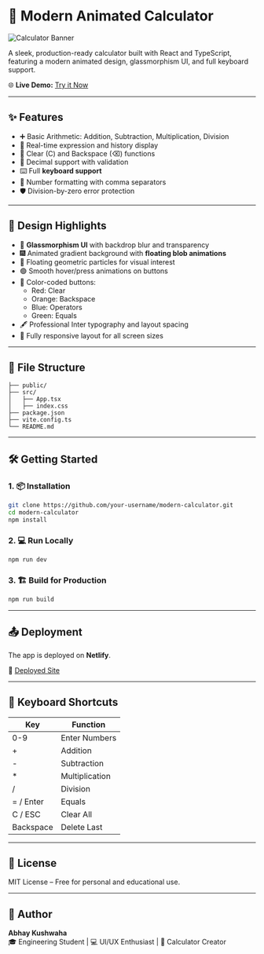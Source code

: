 
# 🧮 Modern Animated Calculator

![Calculator Banner](https://jolly-figolla-d8500d.netlify.app/cover.png)

A sleek, production-ready calculator built with React and TypeScript, featuring a modern animated design, glassmorphism UI, and full keyboard support.

🌐 **Live Demo:** [Try it Now](https://jolly-figolla-d8500d.netlify.app)

---

## ✨ Features

- ➕ Basic Arithmetic: Addition, Subtraction, Multiplication, Division
- 🧠 Real-time expression and history display
- 🧹 Clear (C) and Backspace (⌫) functions
- 💠 Decimal support with validation
- ⌨️ Full **keyboard support**
- 🔢 Number formatting with comma separators
- 🛡️ Division-by-zero error protection

---

## 🎨 Design Highlights

- 🌈 **Glassmorphism UI** with backdrop blur and transparency
- 🎆 Animated gradient background with **floating blob animations**
- 🔷 Floating geometric particles for visual interest
- 🟢 Smooth hover/press animations on buttons
- 🔴 Color-coded buttons:
  - Red: Clear
  - Orange: Backspace
  - Blue: Operators
  - Green: Equals
- 🖋️ Professional Inter typography and layout spacing
- 📱 Fully responsive layout for all screen sizes

---

## 📁 File Structure

```
├── public/
├── src/
│   ├── App.tsx
│   ├── index.css
├── package.json
├── vite.config.ts
└── README.md
```

---

## 🛠️ Getting Started

### 1. 📦 Installation

```bash
git clone https://github.com/your-username/modern-calculator.git
cd modern-calculator
npm install
```

### 2. 💻 Run Locally

```bash
npm run dev
```

### 3. 🏗️ Build for Production

```bash
npm run build
```

---

## 📤 Deployment

The app is deployed on **Netlify**.

🔗 [Deployed Site](https://jolly-figolla-d8500d.netlify.app)

---

## 🧠 Keyboard Shortcuts

| Key | Function       |
|-----|----------------|
| 0-9 | Enter Numbers  |
| +   | Addition       |
| -   | Subtraction    |
| *   | Multiplication |
| /   | Division       |
| = / Enter | Equals   |
| C / ESC | Clear All  |
| Backspace | Delete Last |

---

## 📃 License

MIT License – Free for personal and educational use.

---

## 👤 Author

**Abhay Kushwaha**  
🎓 Engineering Student | 💻 UI/UX Enthusiast | 📐 Calculator Creator
